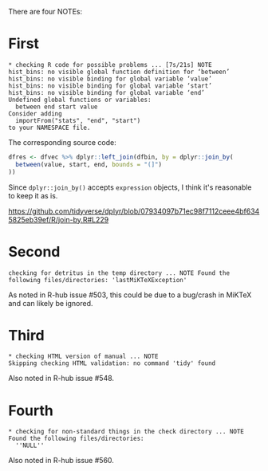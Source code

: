 There are four NOTEs:

# First

```
* checking R code for possible problems ... [7s/21s] NOTE
hist_bins: no visible global function definition for ‘between’
hist_bins: no visible binding for global variable ‘value’
hist_bins: no visible binding for global variable ‘start’
hist_bins: no visible binding for global variable ‘end’
Undefined global functions or variables:
  between end start value
Consider adding
  importFrom("stats", "end", "start")
to your NAMESPACE file.
```

The corresponding source code:
```r
dfres <- dfvec %>% dplyr::left_join(dfbin, by = dplyr::join_by(
  between(value, start, end, bounds = "(]")
))
```

Since `dplyr::join_by()` accepts `expression` objects, I think it's reasonable 
to keep it as is.

https://github.com/tidyverse/dplyr/blob/07934097b71ec98f7112ceee4bf6345825eb39ef/R/join-by.R#L229

# Second

```
checking for detritus in the temp directory ... NOTE Found the following files/directories: 'lastMiKTeXException'
```
As noted in R-hub issue #503, this could be due to a bug/crash in MiKTeX and can likely be ignored.

# Third

```
* checking HTML version of manual ... NOTE
Skipping checking HTML validation: no command 'tidy' found
```
Also noted in R-hub issue #548.

# Fourth

```
* checking for non-standard things in the check directory ... NOTE
Found the following files/directories:
  ''NULL''
```
Also noted in R-hub issue #560.
